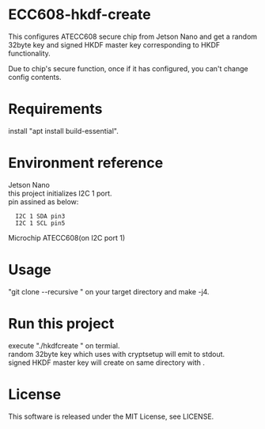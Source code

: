 # ECC608-hkdf-create

This configures ATECC608 secure chip from Jetson Nano and get a random 32byte key and signed HKDF master key corresponding to HKDF functionality.  

Due to chip's secure function, once if it has configured, you can't change config contents.

# Requirements

  install "apt install build-essential".  

# Environment reference
  
  Jetson Nano   
  this project initializes I2C 1 port.  
  pin assined as below:  


      I2C 1 SDA pin3   
      I2C 1 SCL pin5  
          
  Microchip ATECC608(on I2C port 1)  

# Usage

"git clone --recursive <this pages URL>" on your target directory and make -j4.  

# Run this project

execute "./hkdfcreate <target filename>" on termial.  
random 32byte key which uses with cryptsetup will emit to stdout.   
signed HKDF master key will create on same directory with <target filename>.  

# License

This software is released under the MIT License, see LICENSE.
